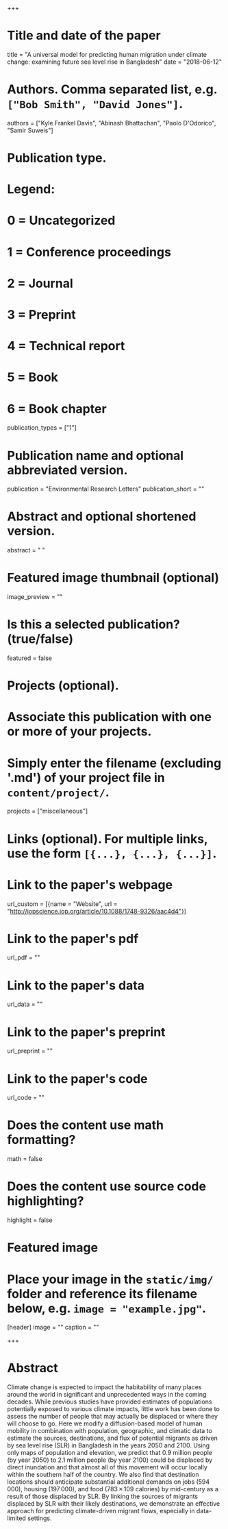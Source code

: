 +++
# Title and date of the paper
title = "A universal model for predicting human migration under climate change: examining future sea level rise in Bangladesh"
date = "2018-06-12"

# Authors. Comma separated list, e.g. `["Bob Smith", "David Jones"]`.
authors = ["Kyle Frankel Davis", "Abinash Bhattachan", "Paolo D'Odorico", "Samir Suweis"]

# Publication type.
# Legend:
# 0 = Uncategorized
# 1 = Conference proceedings
# 2 = Journal
# 3 = Preprint
# 4 = Technical report
# 5 = Book
# 6 = Book chapter
publication_types = ["1"]

# Publication name and optional abbreviated version.
publication = "Environmental Research Letters"
publication_short = ""

# Abstract and optional shortened version.
abstract = " "
# Featured image thumbnail (optional)
image_preview = ""

# Is this a selected publication? (true/false)
featured = false

# Projects (optional).
#   Associate this publication with one or more of your projects.
#   Simply enter the filename (excluding '.md') of your project file in `content/project/`.
projects = ["miscellaneous"]

# Links (optional). For multiple links, use the form `[{...}, {...}, {...}]`.
# Link to the paper's webpage
url_custom = [{name = "Website", url = "http://iopscience.iop.org/article/10.1088/1748-9326/aac4d4"}]
# Link to the paper's pdf
url_pdf = ""
# Link to the paper's data
url_data = ""
# Link to the paper's preprint
url_preprint = ""
# Link to the paper's code
url_code = ""


# Does the content use math formatting?
math = false

# Does the content use source code highlighting?
highlight = false

# Featured image
# Place your image in the `static/img/` folder and reference its filename below, e.g. `image = "example.jpg"`.
[header]
image = ""
caption = ""

+++

# Abstract
Climate change is expected to impact the habitability of many places around the world in significant and unprecedented ways in the coming decades. While previous studies have provided estimates of populations potentially exposed to various climate impacts, little work has been done to assess the number of people that may actually be displaced or where they will choose to go. Here we modify a diffusion-based model of human mobility in combination with population, geographic, and climatic data to estimate the sources, destinations, and flux of potential migrants as driven by sea level rise (SLR) in Bangladesh in the years 2050 and 2100. Using only maps of population and elevation, we predict that 0.9 million people (by year 2050) to 2.1 million people (by year 2100) could be displaced by direct inundation and that almost all of this movement will occur locally within the southern half of the country. We also find that destination locations should anticipate substantial additional demands on jobs (594 000), housing (197 000), and food (783 × 109 calories) by mid-century as a result of those displaced by SLR. By linking the sources of migrants displaced by SLR with their likely destinations, we demonstrate an effective approach for predicting climate-driven migrant flows, especially in data-limited settings.
